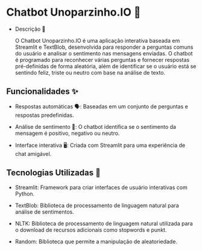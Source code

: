 # Chatbot Unoparzinho.IO 🤖
- Descrição 📜

  
   O Chatbot Unoparzinho.IO é uma aplicação interativa baseada em Streamlit e TextBlob, desenvolvida para responder a perguntas comuns do usuário e analisar o sentimento nas mensagens enviadas. O chatbot é programado para reconhecer várias perguntas e fornecer respostas pré-definidas de forma aleatória, além de identificar se o usuário está se sentindo feliz, triste ou neutro com base na análise de texto.

## Funcionalidades ✨
- Respostas automáticas 🗣️: Baseadas em um conjunto de perguntas e respostas predefinidas.

- Análise de sentimento 💬: O chatbot identifica se o sentimento da mensagem é positivo, negativo ou neutro.

- Interface interativa 🖥️: Criada com Streamlit para uma experiência de chat amigável.

## Tecnologias Utilizadas 🔧
- Streamlit: Framework para criar interfaces de usuário interativas com Python.

- TextBlob: Biblioteca de processamento de linguagem natural para análise de sentimentos.

- NLTK: Biblioteca de processamento de linguagem natural utilizada para o download de recursos adicionais como stopwords e punkt.
- Random: Biblioteca que permite a manipulação de aleatoriedade.
